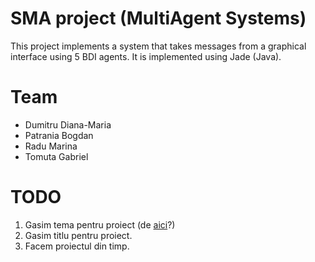 # SMA project (MultiAgent Systems)
This project implements a system that takes messages from a graphical interface using 5 BDI agents. It is implemented using Jade (Java).

# Team
 - Dumitru Diana-Maria
 - Patrania Bogdan
 - Radu Marina
 - Tomuta Gabriel

# TODO
1. Gasim tema pentru proiect (de [aici](https://jade.tilab.com/documentation/examples/)?)
2. Gasim titlu pentru proiect.
3. Facem proiectul din timp.
